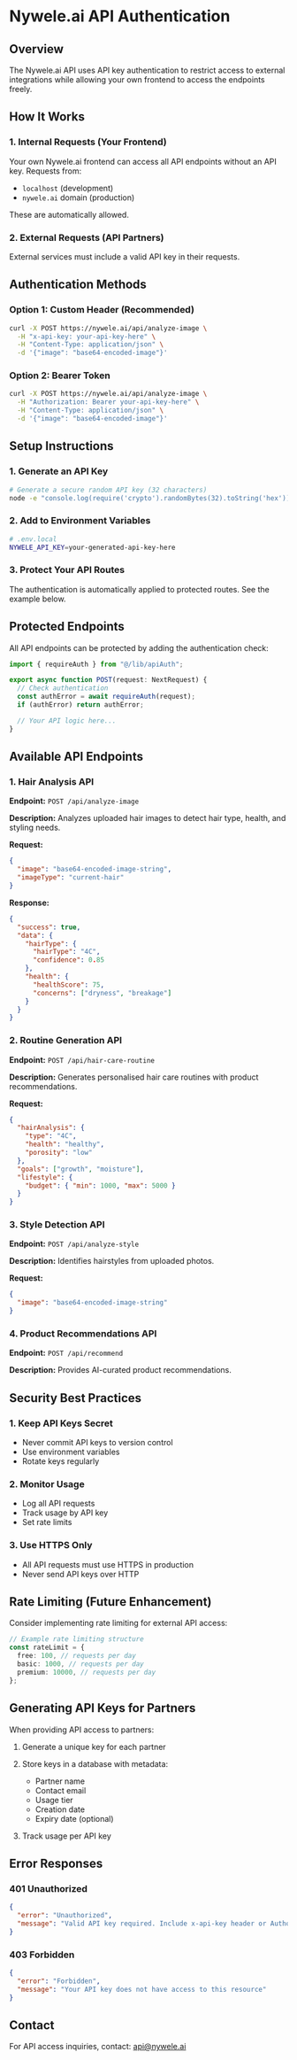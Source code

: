 # Nywele.ai API Authentication

## Overview

The Nywele.ai API uses API key authentication to restrict access to external integrations while allowing your own frontend to access the endpoints freely.

## How It Works

### 1. Internal Requests (Your Frontend)

Your own Nywele.ai frontend can access all API endpoints without an API key. Requests from:

- `localhost` (development)
- `nywele.ai` domain (production)

These are automatically allowed.

### 2. External Requests (API Partners)

External services must include a valid API key in their requests.

## Authentication Methods

### Option 1: Custom Header (Recommended)

```bash
curl -X POST https://nywele.ai/api/analyze-image \
  -H "x-api-key: your-api-key-here" \
  -H "Content-Type: application/json" \
  -d '{"image": "base64-encoded-image"}'
```

### Option 2: Bearer Token

```bash
curl -X POST https://nywele.ai/api/analyze-image \
  -H "Authorization: Bearer your-api-key-here" \
  -H "Content-Type: application/json" \
  -d '{"image": "base64-encoded-image"}'
```

## Setup Instructions

### 1. Generate an API Key

```bash
# Generate a secure random API key (32 characters)
node -e "console.log(require('crypto').randomBytes(32).toString('hex'))"
```

### 2. Add to Environment Variables

```bash
# .env.local
NYWELE_API_KEY=your-generated-api-key-here
```

### 3. Protect Your API Routes

The authentication is automatically applied to protected routes. See the example below.

## Protected Endpoints

All API endpoints can be protected by adding the authentication check:

```typescript
import { requireAuth } from "@/lib/apiAuth";

export async function POST(request: NextRequest) {
  // Check authentication
  const authError = await requireAuth(request);
  if (authError) return authError;

  // Your API logic here...
}
```

## Available API Endpoints

### 1. Hair Analysis API

**Endpoint:** `POST /api/analyze-image`

**Description:** Analyzes uploaded hair images to detect hair type, health, and styling needs.

**Request:**

```json
{
  "image": "base64-encoded-image-string",
  "imageType": "current-hair"
}
```

**Response:**

```json
{
  "success": true,
  "data": {
    "hairType": {
      "hairType": "4C",
      "confidence": 0.85
    },
    "health": {
      "healthScore": 75,
      "concerns": ["dryness", "breakage"]
    }
  }
}
```

### 2. Routine Generation API

**Endpoint:** `POST /api/hair-care-routine`

**Description:** Generates personalised hair care routines with product recommendations.

**Request:**

```json
{
  "hairAnalysis": {
    "type": "4C",
    "health": "healthy",
    "porosity": "low"
  },
  "goals": ["growth", "moisture"],
  "lifestyle": {
    "budget": { "min": 1000, "max": 5000 }
  }
}
```

### 3. Style Detection API

**Endpoint:** `POST /api/analyze-style`

**Description:** Identifies hairstyles from uploaded photos.

**Request:**

```json
{
  "image": "base64-encoded-image-string"
}
```

### 4. Product Recommendations API

**Endpoint:** `POST /api/recommend`

**Description:** Provides AI-curated product recommendations.

## Security Best Practices

### 1. Keep API Keys Secret

- Never commit API keys to version control
- Use environment variables
- Rotate keys regularly

### 2. Monitor Usage

- Log all API requests
- Track usage by API key
- Set rate limits

### 3. Use HTTPS Only

- All API requests must use HTTPS in production
- Never send API keys over HTTP

## Rate Limiting (Future Enhancement)

Consider implementing rate limiting for external API access:

```typescript
// Example rate limiting structure
const rateLimit = {
  free: 100, // requests per day
  basic: 1000, // requests per day
  premium: 10000, // requests per day
};
```

## Generating API Keys for Partners

When providing API access to partners:

1. Generate a unique key for each partner
2. Store keys in a database with metadata:

   - Partner name
   - Contact email
   - Usage tier
   - Creation date
   - Expiry date (optional)

3. Track usage per API key

## Error Responses

### 401 Unauthorized

```json
{
  "error": "Unauthorized",
  "message": "Valid API key required. Include x-api-key header or Authorization: Bearer token"
}
```

### 403 Forbidden

```json
{
  "error": "Forbidden",
  "message": "Your API key does not have access to this resource"
}
```

## Contact

For API access inquiries, contact: api@nywele.ai
